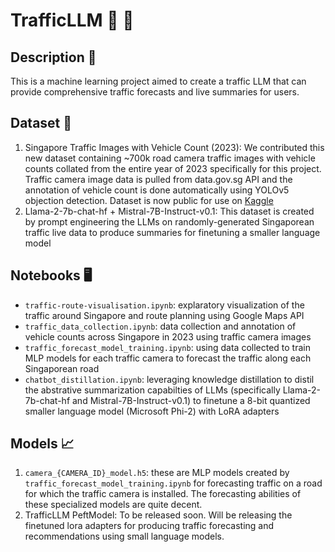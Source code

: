 # TrafficLLM :red_car: :blue_car: 

## Description 🚦
This is a machine learning project aimed to create a traffic LLM that can provide comprehensive traffic forecasts and live summaries for users.

## Dataset 🚷
1. Singapore Traffic Images with Vehicle Count (2023): We contributed this new dataset containing ~700k road camera traffic images with vehicle counts collated from the entire year of 2023 specifically for this project. Traffic camera image data is pulled from data.gov.sg API and the annotation of vehicle count is done automatically using YOLOv5 objection detection. Dataset is now public for use on [Kaggle](https://www.kaggle.com/datasets/jaydenteoh/singapore-traffic-images-with-vehicle-count-2023/code?datasetId=4651666)
2. Llama-2-7b-chat-hf + Mistral-7B-Instruct-v0.1: This dataset is created by prompt engineering the LLMs on randomly-generated Singaporean traffic live data to produce summaries for finetuning a smaller language model

## Notebooks 🖥️
- `traffic-route-visualisation.ipynb`: explaratory visualization of the traffic around Singapore and route planning using Google Maps API
- `traffic_data_collection.ipynb`: data collection and annotation of vehicle counts across Singapore in 2023 using traffic camera images
- `traffic_forecast_model_training.ipynb`: using data collected to train MLP models for each traffic camera to forecast the traffic along each Singaporean road
- `chatbot_distillation.ipynb`: leveraging knowledge distillation to distil the abstrative summarization capabilties of LLMs (specifically Llama-2-7b-chat-hf and Mistral-7B-Instruct-v0.1) to finetune a 8-bit quantized smaller language model (Microsoft Phi-2) with LoRA adapters

## Models 📈
1. `camera_{CAMERA_ID}_model.h5`: these are MLP models created by `traffic_forecast_model_training.ipynb` for forecasting traffic on a road for which the traffic camera is installed. The forecasting abilities of these specialized models are quite decent.
2. TrafficLLM PeftModel: To be released soon. Will be releasing the finetuned lora adapters for producing traffic forecasting and recommendations using small language models.
